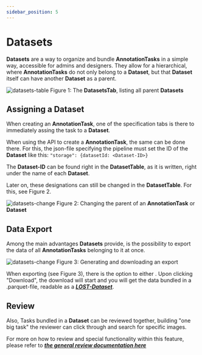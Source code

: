 ```yaml
---
sidebar_position: 5
---
```


# Datasets

**Datasets** are a way to organize and bundle **AnnotationTasks** in a simple way, accessible for admins and designers.
They allow for a hierarchical, where **AnnotationTasks** do not only belong to a **Dataset**, but that **Dataset**
itself can have another **Dataset** as a parent.

![datasets-table](/img/datasets_table.png)
Figure 1: The **DatasetsTab**, listing all parent **Datasets**

## Assigning a Dataset

When creating an **AnnotationTask**, one of the specification tabs is there
to immediately assing the task to a **Dataset**.

When using the API to create a **AnnotationTask**, the same can be done there.
For this, the json-file specifying the pipeline must set the ID of the **Dataset** like this:
`"storage": {datasetId: <Dataset-ID>}`

The **Dataset-ID** can be found right in the **DatasetTable**, as it is written, right under the name of each **Dataset**.

Later on, these designations can still be changed in the **DatasetTable**. For this, see Figure 2.

![datasets-change](/img/datasets_change_parent.png)
Figure 2: Changing the parent of an **AnnotationTask** or **Dataset**

## Data Export

Among the main advantages **Datasets** provide, is the possibility to export the data of
all **AnnotationTasks** belonging to it at once.

![datasets-change](/img/datasets_export.png)
Figure 3: Generating and downloading an export

When exporting (see Figure 3), there is the option to either .
Upon clicking "Download", the download will start and you will get the data
bundled in a .parquet-file, readable as a [***LOST-Dataset***](https://github.com/l3p-cv/lost_ds).

## Review

Also, Tasks bundled in a **Dataset** can be reviewed together, building "one big task" the reviewer can click through and
search for specific images.

For more on how to review and special functionality within this feature,
please refer to ***[the general review documentation here](/docs/managing_annotation_pipelines/annotation_review.md)***
